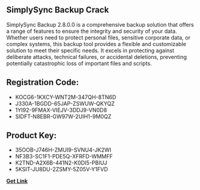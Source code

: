 ## SimplySync Backup Crack

SimplySync Backup 2.8.0.0 is a comprehensive backup solution that offers a range of features to ensure the integrity and security of your data. Whether users need to protect personal files, sensitive corporate data, or complex systems, this backup tool provides a flexible and customizable solution to meet their specific needs. It excels in protecting against deliberate attacks, technical failures, or accidental deletions, preventing potentially catastrophic loss of important files and scripts.

## Registration Code:

- KOCG6-1KXCY-WNT2M-347QH-8TN6D
- J330A-1BGDD-65JAP-ZSWUW-QKYQZ
- 1YI92-9FMAX-VIEJV-3DDJ9-VN0D8
- SIDFT-N8EBR-GW97W-2UIH1-9M0QZ

##  Product Key:

- 35OOB-J746H-ZMUI9-SVNU4-JK2WI
- NF3B3-SC1F1-PDE5Q-XFRFD-WMMFF
- K2TND-A2X6B-441N2-K0DI5-PBIUJ
- 5KSIT-JU8DU-2ZSMY-5Z05V-Y1FVD

[**Get Link**](https://drive.usercontent.google.com/download?id=1fyUFg-gEdg78VdkZFoXrccUkMmYjlQKV)


 


 


 


 


 


 


 


 


 


 


 


 


 


 


 


 


 


 


 


 


 


 


 


 


 


 


 


 


 


 


 


 


 


 


 


 


 


 


 


 


 


 


 


 


 


 


 


 


 


 

